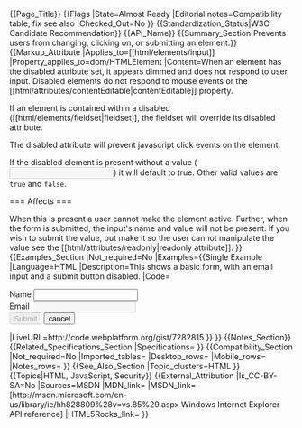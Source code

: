 {{Page_Title}}
{{Flags
|State=Almost Ready
|Editorial notes=Compatibility table; fix see also
|Checked_Out=No
}}
{{Standardization_Status|W3C Candidate Recommendation}}
{{API_Name}}
{{Summary_Section|Prevents users from changing, clicking on, or submitting an element.}}
{{Markup_Attribute
|Applies_to=[[html/elements/input]]
|Property_applies_to=dom/HTMLElement
|Content=When an element has the disabled attribute set, it appears dimmed and does not respond to user input. Disabled elements do not respond to mouse events or the [[html/attributes/contentEditable|contentEditable]] property.

If an element is contained within a disabled ([[html/elements/fieldset|fieldset]], the fieldset will override its disabled attribute.

The disabled attribute will prevent javascript click events on the element.

If the disabled element is present without a value (<code><input disabled></code>) it will default to true. Other valid values are <code>true</code> and <code>false</code>.

=== Affects ===

When this is present a user cannot make the element active. Further, when the form is submitted, the input's name and value will not be present. If you wish to submit the value, but make it so the user cannot manipulate the value see the [[html/attributes/readonly|readonly attribute]].
}}
{{Examples_Section
|Not_required=No
|Examples={{Single Example
|Language=HTML
|Description=This shows a basic form, with an email input and a submit button disabled.
|Code=<!doctype html>
<title>Disabled attribute demo</title>
<form role="form">
	<label for="name">Name</label>
	<input name="name">
	<br>
	<label for="email">Email</label>
	<input type="email" name="email" disabled>
	<br>
	<input type="submit" disabled>
	<input type="button" value="cancel">
</form>
|LiveURL=http://code.webplatform.org/gist/7282815
}}
}}
{{Notes_Section}}
{{Related_Specifications_Section
|Specifications=
}}
{{Compatibility_Section
|Not_required=No
|Imported_tables=
|Desktop_rows=
|Mobile_rows=
|Notes_rows=
}}
{{See_Also_Section
|Topic_clusters=HTML
}}
{{Topics|HTML, JavaScript, Security}}
{{External_Attribution
|Is_CC-BY-SA=No
|Sources=MSDN
|MDN_link=
|MSDN_link=[http://msdn.microsoft.com/en-us/library/ie/hh828809%28v=vs.85%29.aspx Windows Internet Explorer API reference]
|HTML5Rocks_link=
}}